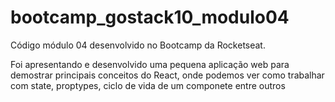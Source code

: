 # bootcamp_gostack10_modulo04
Código módulo 04 desenvolvido no Bootcamp da Rocketseat.

Foi apresentando e desenvolvido uma pequena aplicação web para demostrar principais conceitos do React, onde podemos ver como trabalhar com state, proptypes, ciclo de vida de um componete entre outros
